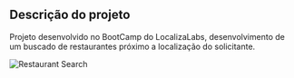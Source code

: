 ## Descrição do projeto

Projeto desenvolvido no BootCamp do LocalizaLabs, desenvolvimento de um buscado de restaurantes próximo
a localização do solicitante. 

![Restaurant Search](https://github.com/manoeljr/restaurant-search/restaurant-search.png)
